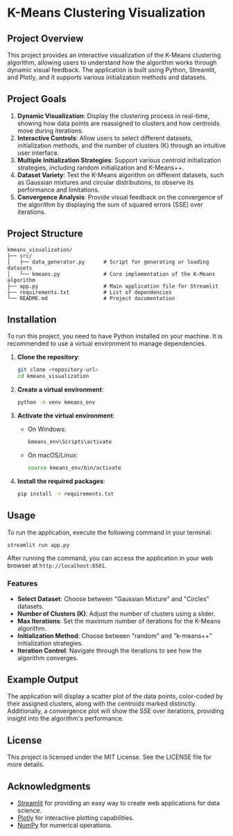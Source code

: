 # K-Means Clustering Visualization

## Project Overview

This project provides an interactive visualization of the K-Means clustering algorithm, allowing users to understand how the algorithm works through dynamic visual feedback. The application is built using Python, Streamlit, and Plotly, and it supports various initialization methods and datasets.

## Project Goals

1. **Dynamic Visualization**: Display the clustering process in real-time, showing how data points are reassigned to clusters and how centroids move during iterations.
2. **Interactive Controls**: Allow users to select different datasets, initialization methods, and the number of clusters (K) through an intuitive user interface.
3. **Multiple Initialization Strategies**: Support various centroid initialization strategies, including random initialization and K-Means++.
4. **Dataset Variety**: Test the K-Means algorithm on different datasets, such as Gaussian mixtures and circular distributions, to observe its performance and limitations.
5. **Convergence Analysis**: Provide visual feedback on the convergence of the algorithm by displaying the sum of squared errors (SSE) over iterations.

## Project Structure

```
kmeans_visualization/
├── src/
│   ├── data_generator.py      # Script for generating or loading datasets
│   └── kmeans.py              # Core implementation of the K-Means algorithm
├── app.py                     # Main application file for Streamlit
├── requirements.txt           # List of dependencies
└── README.md                  # Project documentation
```

## Installation

To run this project, you need to have Python installed on your machine. It is recommended to use a virtual environment to manage dependencies.

1. **Clone the repository**:
   ```bash
   git clone <repository-url>
   cd kmeans_visualization
   ```

2. **Create a virtual environment**:
   ```bash
   python -m venv kmeans_env
   ```

3. **Activate the virtual environment**:
   - On Windows:
     ```bash
     kmeans_env\Scripts\activate
     ```
   - On macOS/Linux:
     ```bash
     source kmeans_env/bin/activate
     ```

4. **Install the required packages**:
   ```bash
   pip install -r requirements.txt
   ```

## Usage

To run the application, execute the following command in your terminal:

```bash
streamlit run app.py
```

After running the command, you can access the application in your web browser at `http://localhost:8501`.

### Features

- **Select Dataset**: Choose between "Gaussian Mixture" and "Circles" datasets.
- **Number of Clusters (K)**: Adjust the number of clusters using a slider.
- **Max Iterations**: Set the maximum number of iterations for the K-Means algorithm.
- **Initialization Method**: Choose between "random" and "k-means++" initialization strategies.
- **Iteration Control**: Navigate through the iterations to see how the algorithm converges.

## Example Output

The application will display a scatter plot of the data points, color-coded by their assigned clusters, along with the centroids marked distinctly. Additionally, a convergence plot will show the SSE over iterations, providing insight into the algorithm's performance.

## License

This project is licensed under the MIT License. See the LICENSE file for more details.

## Acknowledgments

- [Streamlit](https://streamlit.io/) for providing an easy way to create web applications for data science.
- [Plotly](https://plotly.com/python/) for interactive plotting capabilities.
- [NumPy](https://numpy.org/) for numerical operations.
